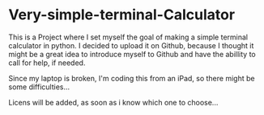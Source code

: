 # Very-simple-terminal-Calculator
This is a Project where I set myself the goal of making a simple terminal calculator in python.
I decided to upload it on Github, because I thought it might be a great idea to introduce myself to Github 
and have the abillity to call for help, if needed.

Since my laptop is broken, I'm coding this from an iPad, so there might be some difficulties...

Licens will be added, as soon as i know which one to choose...
